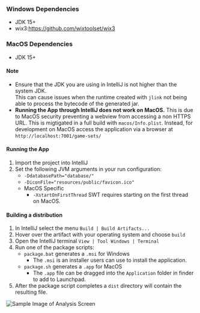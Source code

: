 ### Windows Dependencies
* JDK 15+
* wix3:https://github.com/wixtoolset/wix3 
### MacOS Dependencies
* JDK 15+
#### Note
* Ensure that the JDK you are using in IntelliJ is not higher than the system JDK.  
This can cause issues when the runtime created with `jlink` not being able to process the bytecode of the generated jar.
* **Running the App through IntelliJ does not work on MacOS.**  This is due to MacOS security preventing a webview from
accessing a non HTTPS URL.  This is migtigated in a full build with `macos/Info.plist`. Instead, for development on MacOS access
the application via a browser at `http://localhost:7001/game-sets/`
#### Running the App
1. Import the project into IntelliJ
1. Set the following JVM arguments in your run configuration:
   * `-DdatabasePath="database/"`
   * `-DiconFile="resources/public/favicon.ico"`  
   * MacOS Specific
      * `-XstartOnFirstThread` SWT requires starting on the first thread on MacOS.

#### Building a distribution
1. In IntelliJ select the menu `Build | Build Artifacts...`
1. Hover over the artifact with your operating system and choose `build`
1. Open the IntelliJ terminal `View | Tool Windows | Terminal`  
1. Run one of the package scripts:
    * `package.bat` generates a `.msi` for Windows
       * The `.msi` is an installer users can use to install the application. 
    * `package.sh` generates a `.app` for MacOS
       * The `.app` file can be dragged into the `Application` folder in finder to add to Launchpad.
1. After the package script completes a `dist` directory will contain the resulting file. 

![Sample Image of Analysis Screen]("./sample.png" "Analysis Screen")